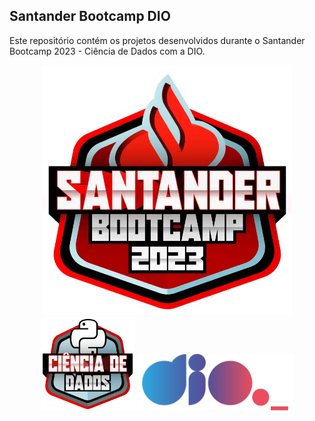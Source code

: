 ## Santander Bootcamp DIO

Este repositório contém os projetos desenvolvidos durante o Santander Bootcamp 2023 - Ciência de Dados com a DIO.
<div align = "center">
<img width='400' height='400' src="/Imagens/Santander Bootcamp Logo.webp">
</div>

<div style "display: inline" align="center">
<img width='150' height='150' src="/Imagens/Santander Dados Logo.webp">
<img width='250' src="/Imagens/logo DIO.webp">
</div>
